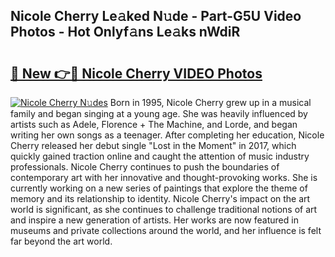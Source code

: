 ## Nicole Cherry Le𝚊ked N𝚞de - Part-G5U Video Photos - Hot Onlyf𝚊ns Le𝚊ks nWdiR

# <h2><a href="http://ab8526.deff.icu/?id=Nicole+Cherry">🔗 New 👉🔴 Nicole Cherry VIDEO Photos</a></h2>

[![Nicole Cherry N𝚞des](https://i.imgur.com/rIISA9y.gif)](http://ab8526.deff.icu/?id=Nicole+Cherry)
Born in 1995, Nicole Cherry grew up in a musical family and began singing at a young age. She was heavily influenced by artists such as Adele, Florence + The Machine, and Lorde, and began writing her own songs as a teenager. After completing her education, Nicole Cherry released her debut single "Lost in the Moment" in 2017, which quickly gained traction online and caught the attention of music industry professionals. Nicole Cherry continues to push the boundaries of contemporary art with her innovative and thought-provoking works. She is currently working on a new series of paintings that explore the theme of memory and its relationship to identity. Nicole Cherry's impact on the art world is significant, as she continues to challenge traditional notions of art and inspire a new generation of artists. Her works are now featured in museums and private collections around the world, and her influence is felt far beyond the art world.
